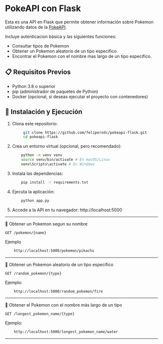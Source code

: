 # PokeAPI con Flask

Esta es una API en Flask que permite obtener información sobre Pokemon utilizando datos de la [PokeAPI](https://pokeapi.co/).

Incluye autenticacion básica y las siguientes funciones:
- Consultar tipos de Pokemon
- Obtener un Pokemon aleatorio de un tipo especifico
- Encontrar el Pokemon con el nombre mas largo de un tipo especifico.

## 📋 Requisitos Previos

- Python 3.8 o superior  
- pip (administrador de paquetes de Python)  
- Docker (opcional, si deseas ejecutar el proyecto con contenedores)

## 🚀 Instalación y Ejecución

1. Clona este repositorio:
   ```bash
        git clone https://github.com/feliperodc/pokeapi-flask.git
        cd pokeapi-flask
    ```

2. Crea un entorno virtual (opcional, pero recomendado):
    ```bash
        python -m venv venv
        source venv/bin/activate # En macOS/Linux 
        venv\Scripts\activate # En Windows
    ```

3. Instala las dependencias:
    ```bash
        pip install -r requirements.txt
    ```

4. Ejecuta la aplicación:
    ```bash
        python app.py
    ```

5. Accede a la API en tu navegador:
    http://localhost:5000

------------------------------------------------------------------------------

🎲 Obtener un Pokemon segun su nombre

    GET /pokemon/{name}

Ejemplo
```bash
    http://localhost:5000/pokemon/pikachu
```

--------------------------------------------------

🎲 Obtener un Pokemon aleatorio de un tipo específico

    GET /random_pokemon/{type}

Ejemplo:
```bash
    http://localhost:5000/random_pokemon/fire
```

--------------------------------------------------

🎲 Obtener el Pokemon con el nombre más largo de un tipo

    GET /longest_pokemon_name/{type}

Ejemplo:
```bash
    http://localhost:5000/longest_pokemon_name/water
```

------------------------------------------------------------------------------

